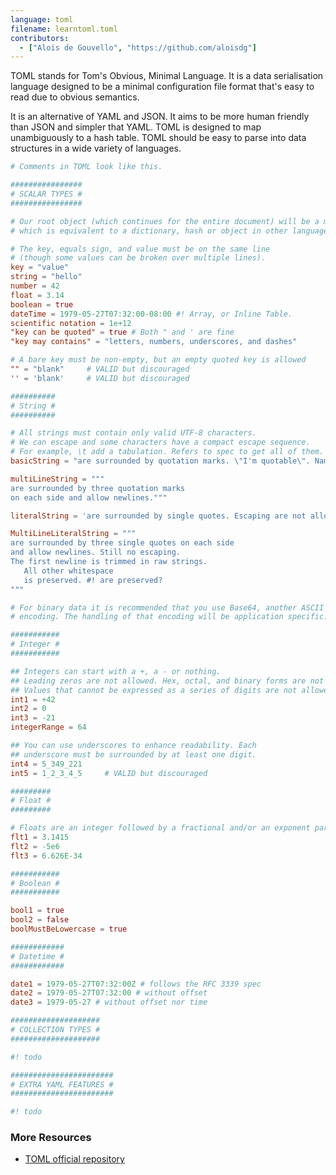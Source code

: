 ```yaml
---
language: toml
filename: learntoml.toml
contributors:
  - ["Alois de Gouvello", "https://github.com/aloisdg"]
---
```


TOML stands for Tom's Obvious, Minimal Language. It is a data serialisation language designed to be a minimal configuration file format that's easy to read due to obvious semantics.

It is an alternative of YAML and JSON. It aims to be more human friendly than JSON and simpler that YAML. TOML is designed to map unambiguously to a hash table. TOML should be easy to parse into data structures in a wide variety of languages.

```toml
# Comments in TOML look like this.

################
# SCALAR TYPES #
################

# Our root object (which continues for the entire document) will be a map,
# which is equivalent to a dictionary, hash or object in other languages.

# The key, equals sign, and value must be on the same line
# (though some values can be broken over multiple lines).
key = "value"
string = "hello"
number = 42
float = 3.14
boolean = true
dateTime = 1979-05-27T07:32:00-08:00 #! Array, or Inline Table.
scientific notation = 1e+12
"key can be quoted" = true # Both " and ' are fine
"key may contains" = "letters, numbers, underscores, and dashes"

# A bare key must be non-empty, but an empty quoted key is allowed
"" = "blank"     # VALID but discouraged
'' = 'blank'     # VALID but discouraged

##########
# String #
##########

# All strings must contain only valid UTF-8 characters.
# We can escape and some characters have a compact escape sequence.
# For example, \t add a tabulation. Refers to spec to get all of them.
basicString = "are surrounded by quotation marks. \"I'm quotable\". Name\tJos"

multiLineString = """
are surrounded by three quotation marks
on each side and allow newlines."""

literalString = 'are surrounded by single quotes. Escaping are not allowed.'

MultiLineLiteralString = """
are surrounded by three single quotes on each side
and allow newlines. Still no escaping.
The first newline is trimmed in raw strings.
   All other whitespace
   is preserved. #! are preserved?
"""

# For binary data it is recommended that you use Base64, another ASCII or UTF8
# encoding. The handling of that encoding will be application specific.

###########
# Integer #
###########

## Integers can start with a +, a - or nothing.
## Leading zeros are not allowed. Hex, octal, and binary forms are not allowed.
## Values that cannot be expressed as a series of digits are not allowed.
int1 = +42
int2 = 0
int3 = -21
integerRange = 64

## You can use underscores to enhance readability. Each
## underscore must be surrounded by at least one digit.
int4 = 5_349_221
int5 = 1_2_3_4_5     # VALID but discouraged

#########
# Float #
#########

# Floats are an integer followed by a fractional and/or an exponent part.
flt1 = 3.1415
flt2 = -5e6
flt3 = 6.626E-34

###########
# Boolean #
###########

bool1 = true
bool2 = false
boolMustBeLowercase = true

############
# Datetime #
############

date1 = 1979-05-27T07:32:00Z # follows the RFC 3339 spec
date2 = 1979-05-27T07:32:00 # without offset
date3 = 1979-05-27 # without offset nor time

####################
# COLLECTION TYPES #
####################

#! todo

#######################
# EXTRA YAML FEATURES #
#######################

#! todo

```

### More Resources

+ [TOML official repository](https://github.com/toml-lang/toml)